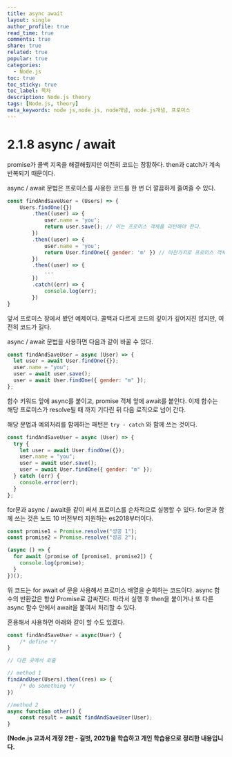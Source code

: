 ```yaml
---
title: async await
layout: single
author_profile: true
read_time: true
comments: true
share: true
related: true
popular: true
categories:
  - Node.js
toc: true
toc_sticky: true
toc_label: 목차
description: Node.js theory
tags: [Node.js, theory]
meta_keywords: node js,node.js, node개념, node.js개념, 프로미스
---
```


# 2.1.8 async / await

promise가 콜백 지옥을 해결해줬지만 여전히 코드는 장황하다. then과 catch가 계속 반복되기 때문이다.

async / await 문법은 프로미스를 사용한 코드를 한 번 더 깔끔하게 줄여줄 수 있다.

```jsx
const findAndSaveUser = (Users) => {
	Users.findOne({})
		.then((user) => {
			user.name = 'you';
			return user.save(); // 이는 프로미스 객체를 리턴해야 한다.
		})
		.then((user) => {
			user.name = 'you';
			return User.findOne({ gender: 'm' }) // 마찬가지로 프로미스 객체를 리턴하는 함수여야 한다.
		})
		.then((user) => {
			...
		})
		.catch((err) => {
			console.log(err);
		})
}
```

앞서 프로미스 장에서 봤던 예제이다. 콜백과 다르게 코드의 깊이가 깊어지진 않지만, 여전히 코드가 길다.

async / await 문법을 사용하면 다음과 같이 바꿀 수 있다.

```jsx
const findAndSaveUser = async (User) => {
  let user = await User.findOne({});
  user.name = "you";
  user = await user.save();
  user = await User.findOne({ gender: "m" });
};
```

함수 키워드 앞에 async를 붙이고, promise 객체 앞에 await를 붙인다. 이제 함수는 해당 프로미스가 resolve될 때 까지 기다린 뒤 다음 로직으로 넘어 간다.

해당 문법과 예외처리를 함께하는 패턴은 `try - catch` 와 함께 쓰는 것이다.

```jsx
const findAndSaveUser = async (User) => {
  try {
    let user = await User.findOne({});
    user.name = "you";
    user = await user.save();
    user = await User.findOne({ gender: "m" });
  } catch (err) {
    console.error(err);
  }
};
```

for문과 async / await을 같이 써서 프로미스를 순차적으로 실행할 수 있다. for문과 함께 쓰는 것은 노드 10 버전부터 지원하는 es2018부터이다.

```jsx
const promise1 = Promise.resolve("성공 1");
const promise2 = Promise.resolve("성공 2");

(async () => {
  for await (promise of [promise1, promise2]) {
    console.log(promise);
  }
})();
```

위 코드는 for await of 문을 사용해서 프로미스 배열을 순회하는 코드이다. async 함수의 반환값은 항상 Promise로 감싸진다. 따라서 실행 후 then을 붙이거나 또 다른 async 함수 안에서 await을 붙여서 처리할 수 있다.

혼용해서 사용하면 아래와 같이 할 수도 있겠다.

```jsx
const findAndSaveUser = async(User) {
	/* define */
}

// 다른 곳에서 호출

// method 1
findAndUser(Users).then((res) => {
	/* do something */
})

//method 2
async function other() {
	const result = await findAndSaveUser(User);
}
```

**(Node.js 교과서 개정 2판 - 길벗, 2021)을 학습하고 개인 학습용으로 정리한 내용입니다.**
